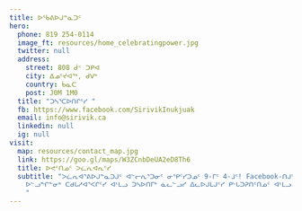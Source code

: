 ```yaml
---
title: ᐅᖄᕕᐅᒍᓐᓇᑐᑦ
hero:
  phone: 819 254-0114
  image_ft: resources/home_celebratingpower.jpg
  twitter: null
  address:
    street: 808 ᑰᑉ ᑐᑭᐊ
    city: ᐃᓄᑦᔪᐊᖅ, ᑯᐯᒃ
    country: ᑳᓇᑕ
    post: J0M 1M0
  title: "ᑐᓴᕐᑕᐅᑎᒋᑦᓯ "
  fb: https://www.facebook.com/SirivikInukjuak
  email: info@sirivik.ca
  linkedin: null
  ig: null
visit:
  map: resources/contact_map.jpg
  link: https://goo.gl/maps/W3ZCnbDeUA2eD8Th6
  title: ᐅᕙᑦᑎᓄᑦ ᐳᓛᕆᐊᕆᑦᓯ
  subtitle: "ᐳᓛᕆᐊᕐᕕᐅᒍᓐᓇᑐᒍᑦ ᐊᓪᓕᕇᕐᑐᓂᑦ ᓂᕿᑦᓯᑐᓄᑦ 9-ᒥᑦ 4-ᒧᑦ! Facebook-ᑎᒍᑦ ᓱᓇᓱᐊᕐᑎᓯᓂᑦᑕ
    ᐅᓪᓗᖏᓐᓂᒃ ᑕᑯᒐᓱᐊᕐᐸᒋᑦᓯ ᐊᒻᒪᓗ ᑐᓴᐅᑎᒥᒃ ᓈᓚᓪᓗᓯ ᐃᓚᐅᒍᒪᒍᑦᓯ ᑭᒡᒐᑐᕈᑎᑦᑎᓄᑦ ᐊᒻᒪᓗ ᓱᖃᑦᓯᑎᑦᓯᐅᑎᑦᑎᓄᑦ.
    "
---
```

